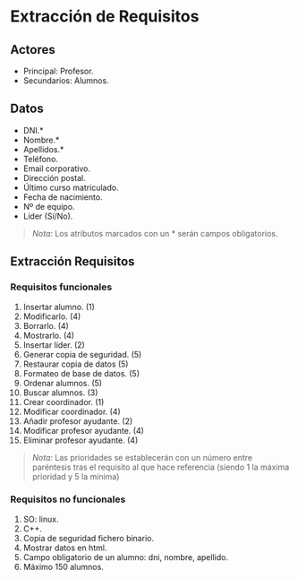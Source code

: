 # Extracción de Requisitos

## Actores

* Principal:  Profesor.
* Secundarios: Alumnos.

## Datos

* DNI.*
* Nombre.*
* Apellidos.*
* Teléfono.
* Email corporativo.
* Dirección postal.
* Último curso matriculado.
* Fecha de nacimiento.
* Nº de equipo.
* Líder (Sí/No).

> *Nota:* Los atributos marcados con un * serán campos obligatorios.

## Extracción Requisitos

### Requisitos funcionales

1. Insertar alumno. (1)
2. Modificarlo. (4)
3. Borrarlo. (4)
4. Mostrarlo. (4)
5. Insertar líder. (2)
6. Generar copia de seguridad. (5)
7. Restaurar copia de datos (5)
8. Formateo de base de datos. (5)
9. Ordenar alumnos. (5)
10. Buscar alumnos. (3)
11. Crear coordinador. (1)
12. Modificar coordinador. (4)
13. Añadir profesor ayudante. (2)
14. Modificar profesor ayudante. (4)
15. Eliminar profesor ayudante. (4)

> *Nota:* Las prioridades se establecerán con un número entre paréntesis tras el requisito
al que hace referencia (siendo 1 la máxima prioridad y 5 la mínima)

### Requisitos no funcionales

1. SO: linux.
2. C++.
3. Copia de seguridad fichero binario.
4. Mostrar datos en html.
5. Campo obligatorio de un alumno: dni, nombre, apellido.
6. Máximo 150 alumnos.
